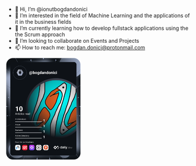 - 👋 Hi, I’m @ionutbogdandonici
- 👀 I’m interested in the field of Machine Learning and the applications of it in the business fields
- 🌱 I’m currently learning how to develop fullstack applications using the the Scrum approach
- 💞️ I’m looking to collaborate on Events and Projects
- 📫 How to reach me: bogdan.donici@protonmail.com

<!---
ionutbogdandonici/ionutbogdandonici is a ✨ special ✨ repository because its `README.md` (this file) appears on your GitHub profile.
You can click the Preview link to take a look at your changes.
--->
<a href="https://app.daily.dev/bogdandonici"><img src="https://github.com/ionutbogdandonici/ionutbogdandonici/blob/main/devcard.svg" width="200" alt="Bogdan Donici's Dev Card"/></a>

